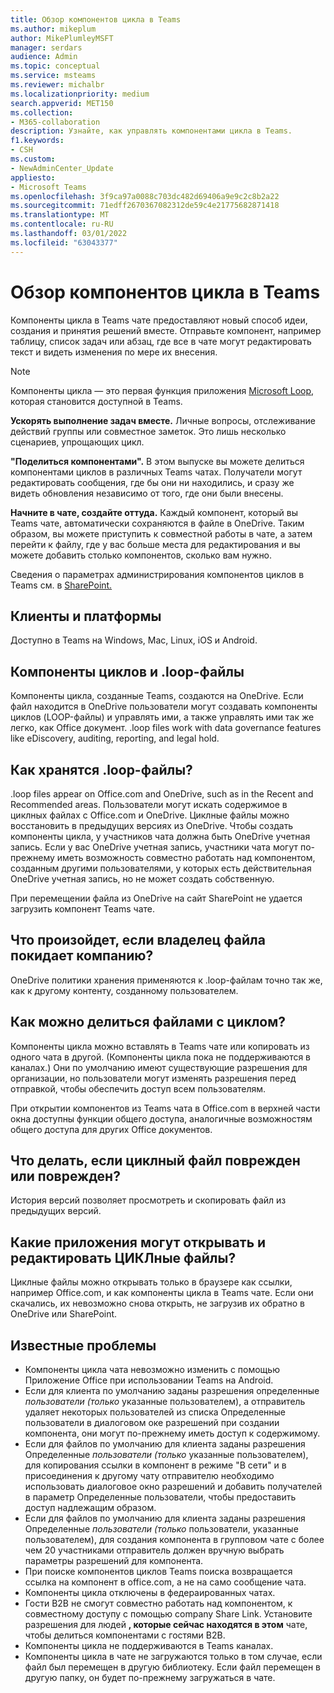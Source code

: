 ```yaml
---
title: Обзор компонентов цикла в Teams
ms.author: mikeplum
author: MikePlumleyMSFT
manager: serdars
audience: Admin
ms.topic: conceptual
ms.service: msteams
ms.reviewer: michalbr
ms.localizationpriority: medium
search.appverid: MET150
ms.collection:
- M365-collaboration
description: Узнайте, как управлять компонентами цикла в Teams.
f1.keywords:
- CSH
ms.custom:
- NewAdminCenter_Update
appliesto:
- Microsoft Teams
ms.openlocfilehash: 3f9ca97a0088c703dc482d69406a9e9c2c8b2a22
ms.sourcegitcommit: 71edff2670367082312de59c4e21775682871418
ms.translationtype: MT
ms.contentlocale: ru-RU
ms.lasthandoff: 03/01/2022
ms.locfileid: "63043377"
---
```

# <a name="overview-of-loop-components-in-teams"></a>Обзор компонентов цикла в Teams

Компоненты цикла в Teams чате предоставляют новый способ идеи, создания и принятия решений вместе. Отправьте компонент, например таблицу, список задач или абзац, где все в чате могут редактировать текст и видеть изменения по мере их внесения. 

> [!Note]
> Компоненты цикла — это первая функция приложения [Microsoft Loop](https://www.microsoft.com/en-us/microsoft-loop), которая становится доступной в Teams. 

**Ускорять выполнение задач вместе.** Личные вопросы, отслеживание действий группы или совместное заметок. Это лишь несколько сценариев, упрощающих цикл.

**"Поделиться компонентами".** В этом выпуске вы можете делиться компонентами циклов в различных Teams чатах. Получатели могут редактировать сообщения, где бы они ни находились, и сразу же видеть обновления независимо от того, где они были внесены.

**Начните в чате, создайте оттуда.** Каждый компонент, который вы Teams чате, автоматически сохраняются в файле в OneDrive. Таким образом, вы можете приступить к совместной работы в чате, а затем перейти к файлу, где у вас больше места для редактирования и вы можете добавить столько компонентов, сколько вам нужно.

Сведения о параметрах администрирования компонентов циклов в Teams см. в [SharePoint.](/sharepoint/manage-loop-components)

## <a name="clients-and-platforms"></a>Клиенты и платформы

Доступно в Teams на Windows, Mac, Linux, iOS и Android.

## <a name="loop-components-and-loop-files"></a>Компоненты циклов и .loop-файлы

Компоненты цикла, созданные Teams, создаются на OneDrive. Если файл находится в OneDrive пользователи могут создавать компоненты циклов (LOOP-файлы) и управлять ими, а также управлять ими так же легко, как Office документ. .loop files work with data governance features like eDiscovery, auditing, reporting, and legal hold.

## <a name="how-are-loop--files-stored"></a>Как хранятся .loop-файлы?

.loop files appear on Office.com and OneDrive, such as in the Recent and Recommended areas. Пользователи могут искать содержимое в циклных файлах с Office.com и OneDrive. Циклные файлы можно восстановить в предыдущих версиях из OneDrive. Чтобы создать компоненты цикла, у участников чата должна быть OneDrive учетная запись. Если у вас OneDrive учетная запись, участники чата могут по-прежнему иметь возможность совместно работать над компонентом, созданным другими пользователями, у которых есть действительная OneDrive учетная запись, но не может создать собственную. 

При перемещении файла из OneDrive на сайт SharePoint не удается загрузить компонент Teams чате.

## <a name="what-happens-if-the-owner-of-the-file-leaves-the-company"></a>Что произойдет, если владелец файла покидает компанию?

OneDrive политики хранения применяются к .loop-файлам точно так же, как к другому контенту, созданному пользователем.

## <a name="how-are-loop-files-shared"></a>Как можно делиться файлами с циклом?

Компоненты цикла можно вставлять в Teams чате или копировать из одного чата в другой. (Компоненты цикла пока не поддерживаются в каналах.) Они по умолчанию имеют существующие разрешения для организации, но пользователи могут изменять разрешения перед отправкой, чтобы обеспечить доступ всем пользователям.

При открытии компонентов из Teams чата в Office.com в верхней части окна доступны функции общего доступа, аналогичные возможностям общего доступа для других Office документов.

## <a name="what-if-a-loop-file-becomes-corrupted-or-damaged"></a>Что делать, если циклный файл поврежден или поврежден?

История версий позволяет просмотреть и скопировать файл из предыдущих версий.

## <a name="what-apps-can-open-and-edit-loop-files"></a>Какие приложения могут открывать и редактировать ЦИКЛные файлы?

Циклные файлы можно открывать только в браузере как ссылки, например Office.com, и как компоненты цикла в Teams чате. Если они скачались, их невозможно снова открыть, не загрузив их обратно в OneDrive или SharePoint.

## <a name="known-issues"></a>Известные проблемы

- Компоненты цикла чата невозможно изменить с помощью Приложение Office при использовании Teams на Android.
- Если для клиента по умолчанию заданы разрешения определенные *пользователи (только* указанные пользователем), а отправитель удаляет некоторых пользователей из списка Определенные пользователи в диалоговом оке разрешений при создании компонента, они могут по-прежнему иметь доступ к содержимому.
- Если для файлов по умолчанию для клиента заданы разрешения Определенные *пользователи (только* указанные пользователем), для копирования ссылки в компонент в режиме "В сети" и в присоединения к другому чату отправителю необходимо использовать диалоговое окно разрешений и добавить получателей в параметр Определенные пользователи, чтобы предоставить доступ надлежащим образом.
- Если для файлов по умолчанию для клиента заданы разрешения Определенные *пользователи (только* пользователи, указанные пользователем), для создания компонента в групповом чате с более чем 20 участниками отправитель должен вручную выбрать параметры разрешений для компонента.
- При поиске компонентов циклов Teams поиска возвращается ссылка на компонент в office.com, а не на само сообщение чата.
- Компоненты цикла отключены в федераированных чатах.
- Гости B2B не смогут совместно работать над компонентом, к совместному доступу с помощью company Share Link. Установите разрешения для людей **, которые сейчас находятся в этом** чате, чтобы делиться компонентами с гостями B2B.
- Компоненты цикла не поддерживаются в Teams каналах.
- Компоненты цикла в чате не загружаются только в том случае, если файл был перемещен в другую библиотеку. Если файл перемещен в другую папку, он будет по-прежнему загружаться в чате.
